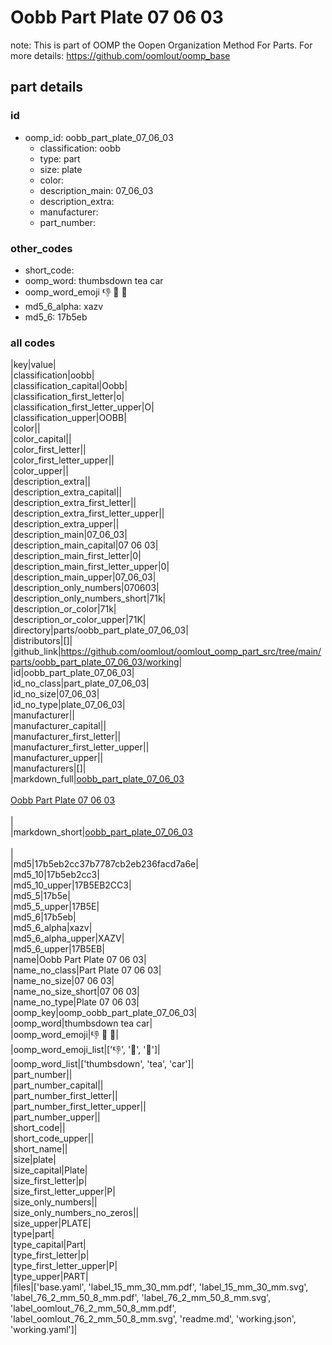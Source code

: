 # Oobb Part Plate 07 06 03  

note: This is part of OOMP the Oopen Organization Method For Parts. For more details: https://github.com/oomlout/oomp_base

##  part details





### id
* oomp_id: oobb_part_plate_07_06_03
  * classification: oobb
  * type: part
  * size: plate
  * color: 
  * description_main: 07_06_03
  * description_extra: 
  * manufacturer: 
  * part_number: 

### other_codes
* short_code: 
* oomp_word: thumbsdown tea car
* oomp_word_emoji :thumbsdown: :tea: :car:
* md5_6_alpha: xazv
* md5_6: 17b5eb

### all codes 
|key|value|  
|classification|oobb|  
|classification_capital|Oobb|  
|classification_first_letter|o|  
|classification_first_letter_upper|O|  
|classification_upper|OOBB|  
|color||  
|color_capital||  
|color_first_letter||  
|color_first_letter_upper||  
|color_upper||  
|description_extra||  
|description_extra_capital||  
|description_extra_first_letter||  
|description_extra_first_letter_upper||  
|description_extra_upper||  
|description_main|07_06_03|  
|description_main_capital|07 06 03|  
|description_main_first_letter|0|  
|description_main_first_letter_upper|0|  
|description_main_upper|07_06_03|  
|description_only_numbers|070603|  
|description_only_numbers_short|71k|  
|description_or_color|71k|  
|description_or_color_upper|71K|  
|directory|parts/oobb_part_plate_07_06_03|  
|distributors|[]|  
|github_link|https://github.com/oomlout/oomlout_oomp_part_src/tree/main/parts/oobb_part_plate_07_06_03/working|  
|id|oobb_part_plate_07_06_03|  
|id_no_class|part_plate_07_06_03|  
|id_no_size|07_06_03|  
|id_no_type|plate_07_06_03|  
|manufacturer||  
|manufacturer_capital||  
|manufacturer_first_letter||  
|manufacturer_first_letter_upper||  
|manufacturer_upper||  
|manufacturers|[]|  
|markdown_full|[oobb_part_plate_07_06_03](https://github.com/oomlout/oomlout_oomp_part_src/tree/main/parts/oobb_part_plate_07_06_03/working)<br>[](https://github.com/oomlout/oomlout_oomp_part_src/tree/main/parts/oobb_part_plate_07_06_03/working)<br>[Oobb Part Plate 07 06 03](https://github.com/oomlout/oomlout_oomp_part_src/tree/main/parts/oobb_part_plate_07_06_03/working)<br><br>|  
|markdown_short|[oobb_part_plate_07_06_03](https://github.com/oomlout/oomlout_oomp_part_src/tree/main/parts/oobb_part_plate_07_06_03/working)<br><br>|  
|md5|17b5eb2cc37b7787cb2eb236facd7a6e|  
|md5_10|17b5eb2cc3|  
|md5_10_upper|17B5EB2CC3|  
|md5_5|17b5e|  
|md5_5_upper|17B5E|  
|md5_6|17b5eb|  
|md5_6_alpha|xazv|  
|md5_6_alpha_upper|XAZV|  
|md5_6_upper|17B5EB|  
|name|Oobb Part Plate 07 06 03|  
|name_no_class|Part Plate 07 06 03|  
|name_no_size|07 06 03|  
|name_no_size_short|07 06 03|  
|name_no_type|Plate 07 06 03|  
|oomp_key|oomp_oobb_part_plate_07_06_03|  
|oomp_word|thumbsdown tea car|  
|oomp_word_emoji|:thumbsdown: :tea: :car:|  
|oomp_word_emoji_list|[':thumbsdown:', ':tea:', ':car:']|  
|oomp_word_list|['thumbsdown', 'tea', 'car']|  
|part_number||  
|part_number_capital||  
|part_number_first_letter||  
|part_number_first_letter_upper||  
|part_number_upper||  
|short_code||  
|short_code_upper||  
|short_name||  
|size|plate|  
|size_capital|Plate|  
|size_first_letter|p|  
|size_first_letter_upper|P|  
|size_only_numbers||  
|size_only_numbers_no_zeros||  
|size_upper|PLATE|  
|type|part|  
|type_capital|Part|  
|type_first_letter|p|  
|type_first_letter_upper|P|  
|type_upper|PART|  
|files|['base.yaml', 'label_15_mm_30_mm.pdf', 'label_15_mm_30_mm.svg', 'label_76_2_mm_50_8_mm.pdf', 'label_76_2_mm_50_8_mm.svg', 'label_oomlout_76_2_mm_50_8_mm.pdf', 'label_oomlout_76_2_mm_50_8_mm.svg', 'readme.md', 'working.json', 'working.yaml']|  
